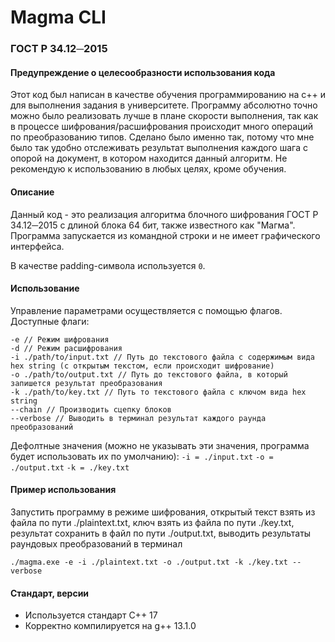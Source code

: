 # Magma CLI
### ГОСТ Р 34.12─2015

#### Предупреждение о целесообразности использования кода
Этот код был написан в качестве обучения программированию на c++ и для выполнения задания в университете. Программу абсолютно точно можно было реализовать лучше в плане скорости выполнения, так как в процессе шифрования/расшифрования происходит много операций по преобразованию типов. Сделано было именно так, потому что мне было так удобно отслеживать результат выполнения каждого шага с опорой на документ, в котором находится данный алгоритм. Не рекомендую к использованию в любых целях, кроме обучения.

#### Описание
Данный код - это реализация алгоритма блочного шифрования ГОСТ Р 34.12─2015 с длиной блока 64 бит, также известного как "Магма". Программа запускается из командной строки и не имеет графического интерфейса.

В качестве padding-символа используется ```0```.

#### Использование
Управление параметрами осуществляется с помощью флагов. Доступные флаги:
```
-e // Режим шифрования
-d // Режим расшифрования
-i ./path/to/input.txt // Путь до текстового файла с содержимым вида hex string (с открытым текстом, если происходит шифрование)
-o ./path/to/output.txt // Путь до текстового файла, в который запишется результат преобразования
-k ./path/to/key.txt // Путь то текстового файла с ключом вида hex string
--chain // Производить сцепку блоков
--verbose // Выводить в терминал результат каждого раунда преобразований
```
Дефолтные значения (можно не указывать эти значения, программа будет использовать их по умолчанию):
```-i = ./input.txt```
```-o = ./output.txt```
```-k = ./key.txt```

#### Пример использования
Запустить программу в режиме шифрования, открытый текст взять из файла по пути ./plaintext.txt, ключ взять из файла по пути ./key.txt, результат сохранить в файл по пути ./output.txt, выводить результаты раундовых преобразований в терминал
```
./magma.exe -e -i ./plaintext.txt -o ./output.txt -k ./key.txt --verbose
```

#### Стандарт, версии
* Используется стандарт C++ 17
* Корректно компилируется на g++ 13.1.0
